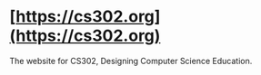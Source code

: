 # [https://cs302.org](https://cs302.org)

The website for CS302, Designing Computer Science Education.
